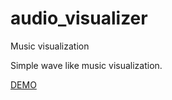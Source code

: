 # audio_visualizer
Music visualization

Simple wave like music visualization.

[DEMO](http://svit.net/anews/vis/index.html)

